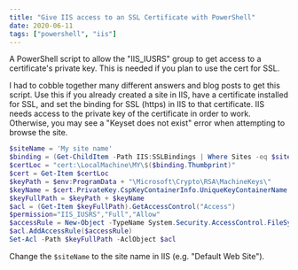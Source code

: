 ```yaml
---
title: "Give IIS access to an SSL Certificate with PowerShell"
date: 2020-06-11
tags: ["powershell", "iis"]
---
```


A PowerShell script to allow the "IIS_IUSRS" group to get access to a certificate's private key. 
This is needed if you plan to use the cert for SSL.

<!--more-->

I had to cobble together many different answers and blog posts to get this script. Use this if you 
already created a site in IIS, have a certificate installed for SSL, and set the binding for 
SSL (https) in IIS to that certificate. IIS needs access to the private key of the certificate in 
order to work. Otherwise, you may see a "Keyset does not exist" error when attempting to browse 
the site.

```powershell
$siteName = 'My site name'
$binding = (Get-ChildItem -Path IIS:SSLBindings | Where Sites -eq $siteName)[0]
$certLoc = "cert:\LocalMachine\MY\$($binding.Thumbprint)"
$cert = Get-Item $certLoc
$keyPath = $env:ProgramData + "\Microsoft\Crypto\RSA\MachineKeys\"
$keyName = $cert.PrivateKey.CspKeyContainerInfo.UniqueKeyContainerName
$keyFullPath = $keyPath + $keyName
$acl = (Get-Item $keyFullPath).GetAccessControl("Access")
$permission="IIS_IUSRS","Full","Allow"
$accessRule = New-Object -TypeName System.Security.AccessControl.FileSystemAccessRule -ArgumentList $permission
$acl.AddAccessRule($accessRule)
Set-Acl -Path $keyFullPath -AclObject $acl
```

Change the `$siteName` to the site name in IIS (e.g. "Default Web Site").
